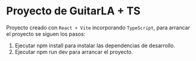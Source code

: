 # Proyecto de GuitarLA + TS

Proyecto creado con `React + Vite` incorporando `TypeScript`, para arrancar el proyecto se siguen los pasos:

1. Ejecutar npm install para instalar las dependencias de desarrollo.
2. Ejecutar npm run dev para arrancar el proyecto.